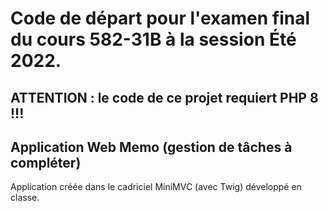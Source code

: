 # Code de départ pour l'examen final du cours 582-31B à la session Été 2022.

## ATTENTION : le code de ce projet requiert PHP 8 !!!
## Application Web Memo (gestion de tâches à compléter)

Application créée dans le cadriciel MiniMVC (avec Twig) développé en classe.